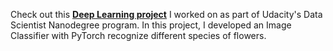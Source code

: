 Check out this __[Deep Learning project](https://github.com/avelicha/Supervised_Learning_DSND_CharityML/blob/master/finding_donors_charityml.ipynb)__ I worked on as part of Udacity's Data Scientist Nanodegree program. In this project, I developed an Image Classifier with PyTorch recognize different species of flowers.
